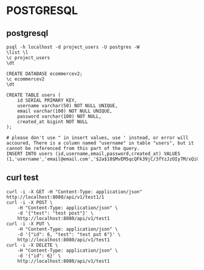 # POSTGRESQL

## postgresql
    psql -h localhost -d project_users -U postgres -W
    \list \l
    \c project_users
    \dt

    CREATE DATABASE ecommercev2;
    \c ecommercev2
    \dt

    CREATE TABLE users (
  	    id SERIAL PRIMARY KEY,
  	    username varchar(50) NOT NULL UNIQUE,
  	    email varchar(100) NOT NULL UNIQUE,
  	    password varchar(100) NOT NULL,
  	    created_at bigint NOT NULL
    );

    # please don't use " in insert values, use ' instead, or error will accoured, There is a column named "username" in table "users", but it cannot be referenced from this part of the query.
    INSERT INTO users (id,username,email,password,created_at) VALUES (1,'username','email@email.com','$2a$10$MvEM5qcQFk39jC/3fYzJzOIy7M/xQiGv/PAkkoarCMgsx/rO0UaPG',1695095017);

## curl test
    curl -i -X GET -H "Content-Type: application/json" http://localhost:8080/api/v1/test1/1
    curl -i -X POST \
        -H "Content-Type: application/json" \
        -d '{"test": "test post"}' \
        http://localhost:8080/api/v1/test1
    curl -i -X PUT \
        -H "Content-Type: application/json" \
        -d '{"id": 6, "test": "test put 6"}' \
        http://localhost:8080/api/v1/test1
    curl -i -X DELETE \
        -H "Content-Type: application/json" \
        -d '{"id": 6}' \
        http://localhost:8080/api/v1/test1